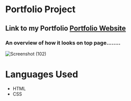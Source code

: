 # Portfolio Project

## Link to my Portfolio **[Portfolio Website](http://surl.li/gdizx)**

### An overview of how it looks on top page........
![Screenshot (102)](https://user-images.githubusercontent.com/67860426/230348965-4fec7b0b-4493-48e5-b05c-b7a840211b54.png)

# Languages Used
+ HTML
+ CSS
